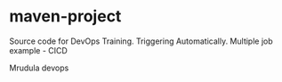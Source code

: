 # maven-project
Source code for DevOps Training. Triggering Automatically.
Multiple job example - CICD

Mrudula
devops
